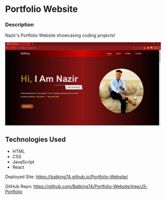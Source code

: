 # Portfolio Website

### Description
Nazir's Portfolio Website showcasing coding projects!

![Image of Nazir's Portfolio Website](IMG/Portfolio_Website.webp)


## Technologies Used
- HTML
- CSS
- JavaScript
- React

Deployed Site: https://batking74.github.io/Portfolio-Website/

GitHub Repo: https://github.com/Batking74/Portfolio-Website/tree/JS-Portfolio